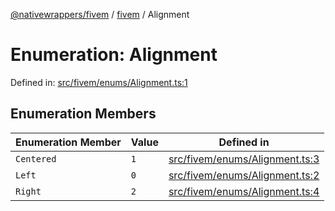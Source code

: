 [@nativewrappers/fivem](../../README.md) / [fivem](../README.md) / Alignment

# Enumeration: Alignment

Defined in: [src/fivem/enums/Alignment.ts:1](https://github.com/nativewrappers/nativewrappers/blob/bed19baaeaf131ae08126ef8189b9b3d2beb3a28/src/fivem/enums/Alignment.ts#L1)

## Enumeration Members

| Enumeration Member | Value | Defined in |
| ------ | ------ | ------ |
| <a id="centered"></a> `Centered` | `1` | [src/fivem/enums/Alignment.ts:3](https://github.com/nativewrappers/nativewrappers/blob/bed19baaeaf131ae08126ef8189b9b3d2beb3a28/src/fivem/enums/Alignment.ts#L3) |
| <a id="left"></a> `Left` | `0` | [src/fivem/enums/Alignment.ts:2](https://github.com/nativewrappers/nativewrappers/blob/bed19baaeaf131ae08126ef8189b9b3d2beb3a28/src/fivem/enums/Alignment.ts#L2) |
| <a id="right"></a> `Right` | `2` | [src/fivem/enums/Alignment.ts:4](https://github.com/nativewrappers/nativewrappers/blob/bed19baaeaf131ae08126ef8189b9b3d2beb3a28/src/fivem/enums/Alignment.ts#L4) |
